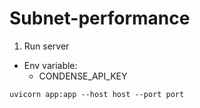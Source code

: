 # Subnet-performance

1. Run server
- Env variable:
  - CONDENSE_API_KEY
```
uvicorn app:app --host host --port port 
```
  
